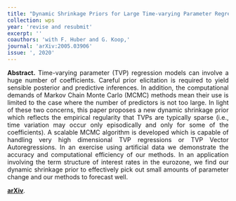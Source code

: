 ```yaml
---
title: "Dynamic Shrinkage Priors for Large Time-varying Parameter Regressions using Scalable Markov Chain Monte Carlo Methods. [WP](https://arxiv.org/abs/2005.03906)"
collection: wps
year: 'revise and resubmit'
excerpt: ''
coauthors: 'with F. Huber and G. Koop,' 
journal: 'arXiv:2005.03906'
issue: ', 2020'
---
```

<p align="justify"> <b>Abstract.</b> Time-varying parameter (TVP) regression models can involve a huge number of coefficients. Careful prior elicitation is required to yield sensible posterior and predictive inferences. In addition, the computational demands of Markov Chain Monte Carlo (MCMC) methods mean their use is limited to the case where the number of predictors is not too large. In light of these two concerns, this paper proposes a new dynamic shrinkage prior which reflects the empirical regularity that TVPs are typically sparse (i.e., time variation may occur only episodically and only for some of the coefficients). A scalable MCMC algorithm is developed which is capable of handling very high dimensional TVP regressions or TVP Vector Autoregressions. In an exercise using artificial data we demonstrate the accuracy and computational efficiency of our methods. In an application involving the term structure of interest rates in the eurozone, we find our dynamic shrinkage prior to effectively pick out small amounts of parameter change and our methods to forecast well.
</p>

[**arXiv**](https://arxiv.org/abs/2005.03906).
